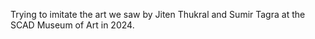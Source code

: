 Trying to imitate the art we saw by Jiten Thukral and Sumir Tagra at the SCAD Museum of Art in 2024.